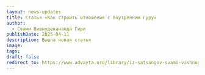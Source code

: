 ```yaml
---
layout: news-updates
title: Статья «Как строить отношения с внутренним Гуру»
author:
  - Свами Вишнудевананда Гири
publishDate: 2025-04-11
description: Вышла новая статья
image: 
tags: 
draft: false
redirect_to: https://www.advayta.org/library/iz-satsangov-svami-vishnudevananda-giri/statya-kak-stroit-otnosheniya-s-vnutrennim-guru/
---
```


	